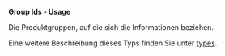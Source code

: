 **Group Ids - Usage**

Die Produktgruppen, auf die sich die Informationen beziehen.

Eine weitere Beschreibung dieses Typs finden Sie unter [types](types/product_groupss-usage.de.md).
